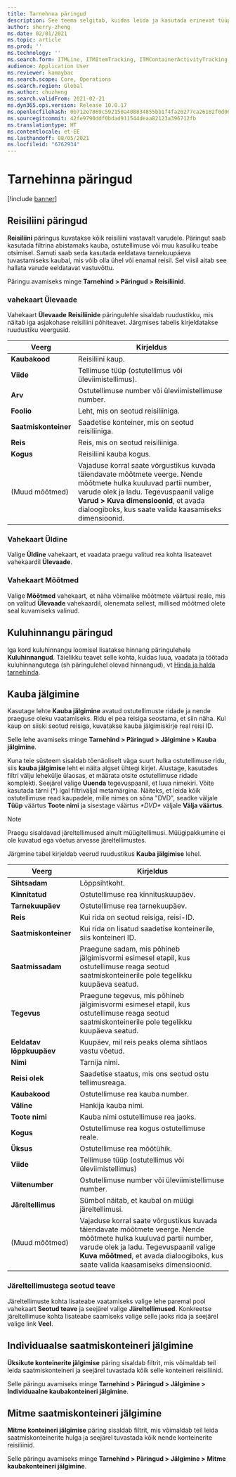 ```yaml
---
title: Tarnehnna päringud
description: See teema selgitab, kuidas leida ja kasutada erinevat tüüpi päringuid, mis on saadaval tarnehinna moodulis.
author: sherry-zheng
ms.date: 02/01/2021
ms.topic: article
ms.prod: ''
ms.technology: ''
ms.search.form: ITMLine, ITMItemTracking, ITMContainerActivityTracking, ITMContainerTracking
audience: Application User
ms.reviewer: kamaybac
ms.search.scope: Core, Operations
ms.search.region: Global
ms.author: chuzheng
ms.search.validFrom: 2021-02-21
ms.dyn365.ops.version: Release 10.0.17
ms.openlocfilehash: 0b712e7869c592150a408834855bb1f4fa20277ca26182f0d065b8f3cd77296a
ms.sourcegitcommit: 42fe9790ddf0bdad911544deaa82123a396712fb
ms.translationtype: HT
ms.contentlocale: et-EE
ms.lasthandoff: 08/05/2021
ms.locfileid: "6762934"
---
```

# <a name="landed-cost-inquiries"></a>Tarnehinna päringud

[!include [banner](../../includes/banner.md)]

## <a name="voyage-line-inquiries"></a>Reisiliini päringud

**Reisiliini** päringus kuvatakse kõik reisiliini vastavalt varudele. Päringut saab kasutada filtrina abistamaks kauba, ostutellimuse või muu kasuliku teabe otsimisel. Samuti saab seda kasutada eeldatava tarnekuupäeva tuvastamiseks kaubal, mis võib olla ühel või enamal reisil. Sel viisil aitab see hallata varude eeldatavat vastuvõttu.

Päringu avamiseks minge **Tarnehind \> Päringud \> Reisiliinid**.

### <a name="overview-tab"></a>vahekaart Ülevaade

Vahekaart **Ülevaade** **Reisiliinide** päringulehle sisaldab ruudustikku, mis näitab iga asjakohase reisiliini põhiteavet. Järgmises tabelis kirjeldatakse ruudustiku veergusid.

| Veerg | Kirjeldus |
|---|---|
| **Kaubakood** | Reisiliini kaup. |
| **Viide** | Tellimuse tüüp (ostutellimus või üleviimistellimus). |
| **Arv** | Ostutellimuse number või üleviimistellimuse number. |
| **Foolio** | Leht, mis on seotud reisiliiniga. |
| **Saatmiskonteiner** | Saadetise konteiner, mis on seotud reisiliiniga. |
| **Reis** | Reis, mis on seotud reisiliiniga. |
| **Kogus** | Reisiliini kauba kogus. |
| (Muud mõõtmed) | Vajaduse korral saate võrgustikus kuvada täiendavate mõõtmete veerge. Nende mõõtmete hulka kuuluvad partii number, varude olek ja ladu. Tegevuspaanil valige **Varud \> Kuva dimensioonid**, et avada dialoogiboks, kus saate valida kaasamiseks dimensioonid. |

### <a name="general-tab"></a>Vahekaart Üldine

Valige **Üldine** vahekaart, et vaadata praegu valitud rea kohta lisateavet vahekaardil **Ülevaade**.

### <a name="dimensions-tab"></a>Vahekaart Mõõtmed

Valige **Mõõtmed** vahekaart, et näha võimalike mõõtmete väärtusi reale, mis on valitud **Ülevaade** vahekaardil, olenemata sellest, millised mõõtmed olete seal kuvamiseks valinud.

## <a name="cost-estimate-inquiries"></a>Kuluhinnangu päringud

Iga kord kuluhinnangu loomisel lisatakse hinnang päringulehele **Kuluhinnangud**. Täielikku teavet selle kohta, kuidas luua, vaadata ja töötada kuluhinnangutega (sh päringulehel olevad hinnangud), vt [Hinda ja halda tarnehinda](estimate-manage-landed-costs.md).

## <a name="item-tracking"></a>Kauba jälgimine

Kasutage lehte **Kauba jälgimine** avatud ostutellimuste ridade ja nende praeguse oleku vaatamiseks. Ridu ei pea reisiga seostama, et siin näha. Kui kaup on siiski seotud reisiga, kuvatakse kauba jälgimiskirje real reisi ID.

Selle lehe avamiseks minge **Tarnehind \> Päringud \> Jälgimine \> Kauba jälgimine**.

Kuna teie süsteem sisaldab tõenäoliselt väga suurt hulka ostutellimuse ridu, siis **kauba jälgimise** leht ei näita algset ühtegi kirjet. Alustage, kasutades filtri välju lehekülje ülaosas, et määrata otsite ostutellimuse ridade komplekti. Seejärel valige **Uuenda** tegevuspaanil, et luua nimekiri. Võite kasutada tärni (\*) igal filtriväljal metamärgina. Näiteks, et leida kõik ostutellimuse read kaupadele, mille nimes on sõna "DVD", seadke väljale **Tüüp** väärtus **Toote nimi** ja sisestage väärtus *\*DVD\** väljale **Välja väärtus**.

> [!NOTE]
> Praegu sisaldavad järeltellimused ainult müügitellimusi. Müügipakkumine ei ole kuvatud ega võetus arvesse järeltellimustes.

Järgmine tabel kirjeldab veerud ruudustikus **Kauba jälgimise** lehel.

| Veerg | Kirjeldus |
|---|---|
| **Sihtsadam** | Lõppsihtkoht. |
| **Kinnitatud** | Ostutellimuse rea kinnituskuupäev. |
| **Tarnekuupäev** | Ostutellimuse rea tarnekuupäev. |
| **Reis** | Kui rida on seotud reisiga, reisi-ID. |
| **Saatmiskonteiner** | Kui rida on lisatud saadetise konteinerile, siis konteineri ID. |
| **Saatmissadam** | Praegune sadam, mis põhineb jälgimisvormi esimesel etapil, kus ostutellimuse reaga seotud saatmiskonteinerile pole tegelikku kuupäeva seatud. |
| **Tegevus** | Praegune tegevus, mis põhineb jälgimisvormi esimesel etapil, kus ostutellimuse reaga seotud saatmiskonteinerile pole tegelikku kuupäeva seatud. |
| **Eeldatav lõppkuupäev** | Kuupäev, mil reis peaks olema sihtlaos vastu võetud. |
| **Nimi** | Tarnija nimi. |
| **Reisi olek** | Saadetise staatus, mis ons seotud ostu tellimusreaga. |
| **Kaubakood** | Ostutellimuse rea kauba number. |
| **Väline** | Hankija kauba nimi. |
| **Toote nimi** | Kauba nimi ostutellimuse rea jaoks. |
| **Kogus** | Ostutellimuse rea kogus ostutellimuse reale. |
| **Üksus** | Ostutellimuse rea mõõtühik. |
| **Viide** | Tellimuse tüüp (ostutellimus või üleviimistellimus) |
| **Viitenumber** | Ostutellimuse number või üleviimistellimuse number. |
| **Järeltellimus** | Sümbol näitab, et kaubal on müügi järeltellimusi. |
| (Muud mõõtmed) | Vajaduse korral saate võrgustikus kuvada täiendavate mõõtmete veerge. Nende mõõtmete hulka kuuluvad partii number, varude olek ja ladu. Tegevuspaanil valige **Kuva mõõtmed**, et avada dialoogiboks, kus saate valida kaasamiseks dimensioonid. |

### <a name="related-information-about-backorders"></a>Järeltellimustega seotud teave

Järeltellimuste kohta lisateabe vaatamiseks valige lehe paremal pool vahekaart **Seotud teave** ja seejärel valige **Järeltellimused**. Konkreetse järeltellimuse kohta lisateabe saamiseks valige selle jaoks rida ja seejärel valige link **Veel**.

## <a name="individual-shipping-container-tracking"></a>Individuaalse saatmiskonteineri jälgimine

**Üksikute konteinerite jälgimise** päring sisaldab filtrit, mis võimaldab teil leida saatmiskonteineri ja seejärel tuvastada kõik selle konteineri reisiliinid.

Selle päringu avamiseks minge **Tarnehind \> Päringud \> Jälgimine \> Individuaalne kaubakonteineri jälgimine**.

## <a name="multiple-shipping-container-tracking"></a>Mitme saatmiskonteineri jälgimine

**Mitme konteineri jälgimise** päring sisaldab filtrit, mis võimaldab teil leida saatmiskonteinerite hulga ja seejärel tuvastada kõik nende konteinerite reisiliinid.

Selle päringu avamiseks minge **Tarnehind \> Päringud \> Jälgimine \> Mitme kaubakonteineri jälgimine**.
